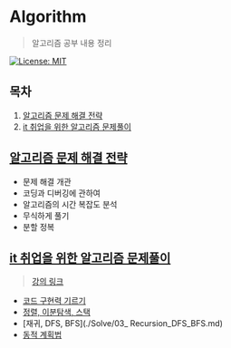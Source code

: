 # Algorithm

> 알고리즘 공부 내용 정리

[![License: MIT](https://img.shields.io/badge/License-MIT-yellow.svg)](https://opensource.org/licenses/MIT)

## 목차

1. [알고리즘 문제 해결 전략](#알고리즘-문제-해결-전략)
2. [it 취업을 위한 알고리즘 문제풀이](#it-취업을-위한-알고리즘-문제풀이)

## [알고리즘 문제 해결 전략](./Book)

- 문제 해결 개관
- 코딩과 디버깅에 관하여
- 알고리즘의 시간 복잡도 분석
- 무식하게 풀기
- 분할 정복

## [it 취업을 위한 알고리즘 문제풀이](./Solve)

> [강의 링크](https://www.inflearn.com/course/알고리즘/dashboard)

- [코드 구현력 기르기](./Solve/01_IncreaseCodeImplementation.md)
- [정렬, 이분탐색, 스택](./Solve/02_SortBinarySearchStack.md)
- [재귀, DFS, BFS](./Solve/03_ Recursion_DFS_BFS.md)
- [동적 계획법](./Solve/05_DynamicProgramming.md)
